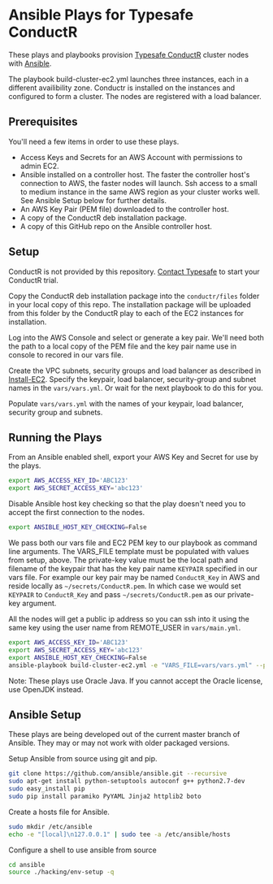 # Ansible Plays for Typesafe ConductR

These plays and playbooks provision [Typesafe ConductR](https://conductr.typesafe.com) cluster nodes with [Ansible](http://www.ansible.com).

The playbook build-cluster-ec2.yml launches three instances, each in a different availibility zone. Conductr is installed on the instances and configured to form a cluster. The nodes are registered with a load balancer.

## Prerequisites

You'll need a few items in order to use these plays.

* Access Keys and Secrets for an AWS Account with permissions to admin EC2.
* Ansible installed on a controller host. The faster the controller host's connection to AWS, the faster nodes will launch. Ssh access to a small to medium instance in the same AWS region as your cluster works well. See Ansible Setup below for further details.
* An AWS Key Pair (PEM file) downloaded to the controller host.
* A copy of the ConductR deb installation package.
* A copy of this GitHub repo on the Ansible controller host.

## Setup

ConductR is not provided by this repository. [Contact Typesafe](http://www.typesafe.com/company/contact) to start your ConductR trial.

Copy the ConductR deb installation package into the `conductr/files` folder in your local copy of this repo. The installation package will be uploaded from this folder by the ConductR play to each of the EC2 instances for installation. 

Log into the AWS Console and select or generate a key pair. We'll need both the path to a local copy of the PEM file and the key pair name use in console to recored in our vars file.

Create the VPC subnets, security groups and load balancer as described in [Install-EC2](http://conductr.typesafe.com/intro/Install-EC2.html). Specify the keypair, load balancer, security-group and subnet names in the `vars/vars.yml`. Or wait for the next playbook to do this for you.

Populate `vars/vars.yml` with the names of your keypair, load balancer, security group and subnets.

## Running the Plays

From an Ansible enabled shell, export your AWS Key and Secret for use by the plays.

```bash
export AWS_ACCESS_KEY_ID='ABC123'
export AWS_SECRET_ACCESS_KEY='abc123'
```

Disable Ansible host key checking so that the play doesn't need you to accept the first connection to the nodes.

```bash
export ANSIBLE_HOST_KEY_CHECKING=False
```
We pass both our vars file and EC2 PEM key to our playbook as command line arguments. The VARS_FILE template must be populated with values from setup, above. The private-key value must be the local path and filename of the keypair that has the key pair name `KEYPAIR` specified in our vars file. For example our key pair may be named `ConductR_Key` in AWS and reside locally as `~/secrets/ConductR.pem`. In which case we would set `KEYPAIR` to `ConductR_Key` and pass `~/secrets/ConductR.pem` as our private-key argument.

All the nodes will get a public ip address so you can ssh into it using the same key using the user name from REMOTE_USER in `vars/main.yml`. 

```bash
export AWS_ACCESS_KEY_ID='ABC123'
export AWS_SECRET_ACCESS_KEY='abc123'
export ANSIBLE_HOST_KEY_CHECKING=False
ansible-playbook build-cluster-ec2.yml -e "VARS_FILE=vars/vars.yml" --private-key /path/to/{{keypair}}
```

Note: These plays use Oracle Java. If you cannot accept the Oracle license, use OpenJDK instead.

## Ansible Setup

These plays are being developed out of the current master branch of Ansible. They may or may not work with older packaged versions.

Setup Ansible from source using git and pip.

```bash
git clone https://github.com/ansible/ansible.git --recursive
sudo apt-get install python-setuptools autoconf g++ python2.7-dev
sudo easy_install pip
sudo pip install paramiko PyYAML Jinja2 httplib2 boto
```

Create a hosts file for Ansible.

```bash
sudo mkdir /etc/ansible
echo -e "[local]\n127.0.0.1" | sudo tee -a /etc/ansible/hosts
```

Configure a shell to use ansible from source

```bash
cd ansible
source ./hacking/env-setup -q
```
